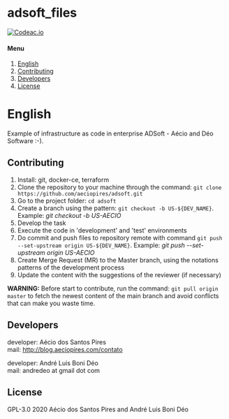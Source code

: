 # adsoft_files #

[![Codeac.io](https://static.codeac.io/badges/2-142351717.svg)](https://app.codeac.io/github/aeciopires/adsoft)

[English]: #english
[Contributing]: #contributing
[Developers]: #developers
[License]: #license

#### Menu

1. [English][English]
2. [Contributing][Contributing]
3. [Developers][Developers]
4. [License][License]

# English

Example of infrastructure as code in enterprise ADSoft - Aécio and Déo Software :-).

## Contributing

1. Install: git, docker-ce, terraform
2. Clone the repository to your machine through the command: `git clone https://github.com/aeciopires/adsoft.git`
3. Go to the project folder: `cd adsoft`
4. Create a branch using the pattern: `git checkout -b US-${DEV_NAME}`. Example: *git checkout -b US-AECIO*
5. Develop the task
6. Execute the code in 'development' and 'test' environments
7. Do commit and push files to repository remote with command `git push --set-upstream origin US-${DEV_NAME}`. Example: *git push --set-upstream origin US-AECIO*
8. Create Merge Request (MR) to the Master branch, using the notations patterns of the development process
9. Update the content with the suggestions of the reviewer (if necessary)

**WARNING:** Before start to contribute, run the command: `git pull origin master` to fetch the newest content of the main branch and avoid conflicts that can make you waste time.

## Developers

developer: Aécio dos Santos Pires<br>
mail: http://blog.aeciopires.com/contato

developer: André Luis Boni Déo<br>
mail: andredeo at gmail dot com


## License

GPL-3.0 2020 Aécio dos Santos Pires and André Luis Boni Déo
